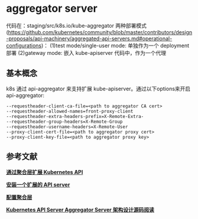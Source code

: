 
# aggregator server
代码在：staging/src/k8s.io/kube-aggregator
两种部署模式(https://github.com/kubernetes/community/blob/master/contributors/design-proposals/api-machinery/aggregated-api-servers.md#operational-configurations)：
(1)test mode/single-user mode: 单独作为一个 deployment 部署
(2)gateway mode: 嵌入 kube-apiserver 代码中，作为一个代理


## 基本概念
k8s 通过 api-aggregator 来支持扩展 kube-apiserver。通过以下options来开启 api-aggregator:

```shell
--requestheader-client-ca-file=<path to aggregator CA cert>
--requestheader-allowed-names=front-proxy-client
--requestheader-extra-headers-prefix=X-Remote-Extra-
--requestheader-group-headers=X-Remote-Group
--requestheader-username-headers=X-Remote-User
--proxy-client-cert-file=<path to aggregator proxy cert>
--proxy-client-key-file=<path to aggregator proxy key>
```



## 参考文献
**[通过聚合层扩展 Kubernetes API](https://kubernetes.io/zh/docs/concepts/extend-kubernetes/api-extension/apiserver-aggregation/)**

**[安装一个扩展的 API server](https://kubernetes.io/zh/docs/tasks/extend-kubernetes/setup-extension-api-server/)**

**[配置聚合层](https://kubernetes.io/zh/docs/tasks/extend-kubernetes/configure-aggregation-layer/)**

**[Kubernetes API Server Aggregator Server 架构设计源码阅读](https://cloudnative.to/blog/kubernetes-apiserver-aggregator-server/)**
